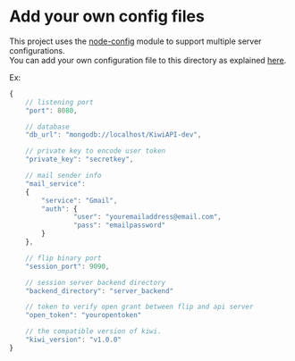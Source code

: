 # Add your own config files

This project uses the [node-config](https://github.com/lorenwest/node-config) module to support multiple server configurations.  
You can add your own configuration file to this directory as explained [here](https://github.com/lorenwest/node-config/wiki/Configuration-Files).  

Ex:

```js
{
	// listening port
	"port": 8080,

	// database
	"db_url": "mongodb://localhost/KiwiAPI-dev",

	// private key to encode user token
	"private_key": "secretkey",

	// mail sender info
	"mail_service":
	{
		"service": "Gmail",
		"auth": {
				"user": "youremailaddress@email.com",
				"pass": "emailpassword"
		}
	},

	// flip binary port
	"session_port": 9090,

	// session server backend directory
	"backend_directory": "server_backend"

	// token to verify open grant between flip and api server
	"open_token": "youropentoken"

	// the compatible version of kiwi.
	"kiwi_version": "v1.0.0"
}

```
